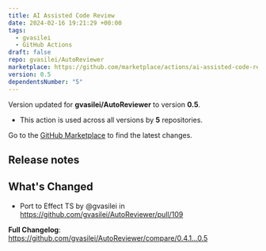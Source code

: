 ```yaml
---
title: AI Assisted Code Review
date: 2024-02-16 19:21:29 +00:00
tags:
  - gvasilei
  - GitHub Actions
draft: false
repo: gvasilei/AutoReviewer
marketplace: https://github.com/marketplace/actions/ai-assisted-code-review
version: 0.5
dependentsNumber: "5"
---
```



Version updated for **gvasilei/AutoReviewer** to version **0.5**.
- This action is used across all versions by **5** repositories.

Go to the [GitHub Marketplace](https://github.com/marketplace/actions/ai-assisted-code-review) to find the latest changes.

## Release notes

## What's Changed
* Port to Effect TS by @gvasilei in https://github.com/gvasilei/AutoReviewer/pull/109


**Full Changelog**: https://github.com/gvasilei/AutoReviewer/compare/0.4.1...0.5
